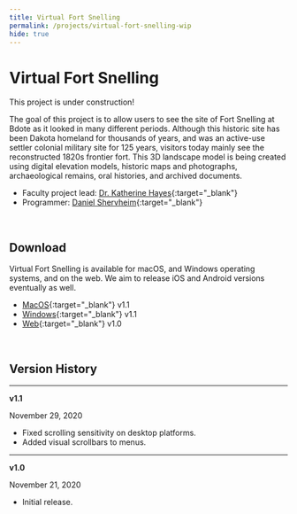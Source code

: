 ```yaml
---
title: Virtual Fort Snelling
permalink: /projects/virtual-fort-snelling-wip
hide: true
---
```


# Virtual Fort Snelling

This project is under construction!

The goal of this project is to allow users to see the site of Fort Snelling at Bdote as it looked in many different periods. Although this historic site has been Dakota homeland for thousands of years, and was an active-use settler colonial military site for 125 years, visitors today mainly see the reconstructed 1820s frontier fort. This 3D landscape model is being created using digital elevation models, historic maps and photographs, archaeological remains, oral histories, and archived documents.

- Faculty project lead: [Dr. Katherine Hayes](https://cla.umn.edu/about/directory/profile/kathayes){:target="_blank"}
- Programmer: [Daniel Shervheim](https://danielshervheim.com/){:target="_blank"}

<br/>

## Download

Virtual Fort Snelling is available for macOS, and Windows operating systems, and on the web. We aim to release iOS and Android versions eventually as well.

- [MacOS](https://drive.google.com/file/d/1mjJrSPAXbWI6WrEXQhKjKin_5s7Z3EP7/view?usp=sharing){:target="_blank"} <span class="badge badge-blue">v1.1</span>
- [Windows](https://drive.google.com/file/d/1mfNAqyDsjYkFihs2QJ4XqV0AuRxAOnjn/view?usp=sharing){:target="_blank"} <span class="badge badge-blue">v1.1</span>
- [Web](/projects/virtual-fort-snelling/player){:target="_blank"} <span class="badge badge-blue">v1.0</span>

<br/>

## Version History

---

**v1.1**

November 29, 2020

- Fixed scrolling sensitivity on desktop platforms.
- Added visual scrollbars to menus.

---

**v1.0**

November 21, 2020

- Initial release.